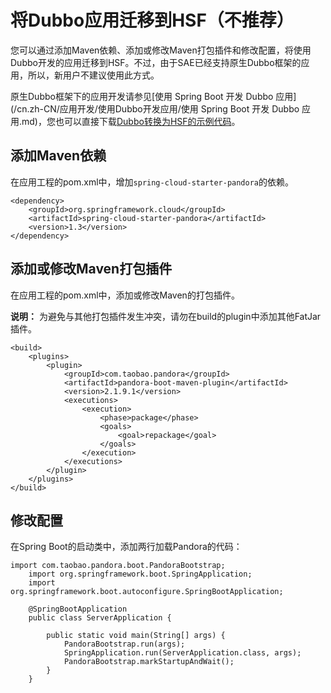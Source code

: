 # 将Dubbo应用迁移到HSF（不推荐）

您可以通过添加Maven依赖、添加或修改Maven打包插件和修改配置，将使用Dubbo开发的应用迁移到HSF。不过，由于SAE已经支持原生Dubbo框架的应用，所以，新用户不建议使用此方式。

原生Dubbo框架下的应用开发请参见[使用 Spring Boot 开发 Dubbo 应用](/cn.zh-CN/应用开发/使用Dubbo开发应用/使用 Spring Boot 开发 Dubbo 应用.md)，您也可以直接下载[Dubbo转换为HSF的示例代码](http://edas-public.oss-cn-hangzhou.aliyuncs.com/install_package/demo/edas-dubbo-spring-boot-demo.zip)。

## 添加Maven依赖

在应用工程的pom.xml中，增加`spring-cloud-starter-pandora`的依赖。

```
<dependency>
    <groupId>org.springframework.cloud</groupId>
    <artifactId>spring-cloud-starter-pandora</artifactId>
    <version>1.3</version>
</dependency>
```

## 添加或修改Maven打包插件

在应用工程的pom.xml中，添加或修改Maven的打包插件。

**说明：** 为避免与其他打包插件发生冲突，请勿在build的plugin中添加其他FatJar插件。

```
<build>
    <plugins>
        <plugin>
            <groupId>com.taobao.pandora</groupId>
            <artifactId>pandora-boot-maven-plugin</artifactId>
            <version>2.1.9.1</version>
            <executions>
                <execution>
                    <phase>package</phase>
                    <goals>
                        <goal>repackage</goal>
                    </goals>
                </execution>
            </executions>
        </plugin>
    </plugins>
</build>
```

## 修改配置

在Spring Boot的启动类中，添加两行加载Pandora的代码：

```
import com.taobao.pandora.boot.PandoraBootstrap;
    import org.springframework.boot.SpringApplication;
    import org.springframework.boot.autoconfigure.SpringBootApplication;

    @SpringBootApplication
    public class ServerApplication {

        public static void main(String[] args) {
            PandoraBootstrap.run(args);
            SpringApplication.run(ServerApplication.class, args);
            PandoraBootstrap.markStartupAndWait();
        }
    }
```

